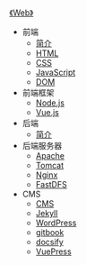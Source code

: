 [《Web》](index.md)

- 前端
  - [简介](前端/简介.md)
  - [HTML](前端/HTML.md)
  - [CSS](前端/CSS.md)
  - [JavaScript](前端/JavaScript.md)
  - [DOM](前端/DOM.md)
- 前端框架
  - [Node.js](前端框架/Node.js.md)
  - [Vue.js](前端框架/Vue.js.md)
- 后端
  - [简介](后端/简介.md)
- 后端服务器
  - [Apache](后端服务器/Apache.md)
  - [Tomcat](后端服务器/Tomcat.md)
  - [Nginx](后端服务器/Nginx.md)
  - [FastDFS](后端服务器/FastDFS.md)
- CMS
  - [CMS](CMS/CMS.md)
  - [Jekyll](CMS/Jekyll.md)
  - [WordPress](CMS/WordPress.md)
  - [gitbook](CMS/gitbook.md)
  - [docsify](CMS/docsify.md)
  - [VuePress](CMS/VuePress.md)
